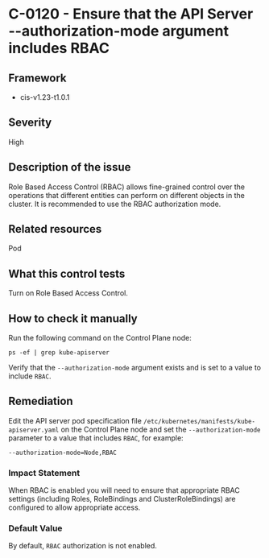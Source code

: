 # C-0120 - Ensure that the API Server --authorization-mode argument includes RBAC

## Framework
* cis-v1.23-t1.0.1
 
## Severity
High

## Description of the issue
Role Based Access Control (RBAC) allows fine-grained control over the operations that different entities can perform on different objects in the cluster. It is recommended to use the RBAC authorization mode.
 
## Related resources
Pod
 
## What this control tests 
Turn on Role Based Access Control.
 
## How to check it manually 
Run the following command on the Control Plane node:

 
```
ps -ef | grep kube-apiserver

```
 Verify that the `--authorization-mode` argument exists and is set to a value to include `RBAC`.
 
## Remediation
Edit the API server pod specification file `/etc/kubernetes/manifests/kube-apiserver.yaml` on the Control Plane node and set the `--authorization-mode` parameter to a value that includes `RBAC`, for example:

 
```
--authorization-mode=Node,RBAC

```
 
### Impact Statement
When RBAC is enabled you will need to ensure that appropriate RBAC settings (including Roles, RoleBindings and ClusterRoleBindings) are configured to allow appropriate access.
 
### Default Value
By default, `RBAC` authorization is not enabled.
 
